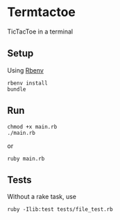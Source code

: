 # Termtactoe

TicTacToe in a terminal

## Setup

Using [Rbenv](https://github.com/rbenv/rbenv)
```
rbenv install
bundle
```

## Run

```
chmod +x main.rb
./main.rb
```

or

`ruby main.rb`


## Tests

Without a rake task, use
```
ruby -Ilib:test tests/file_test.rb
```
